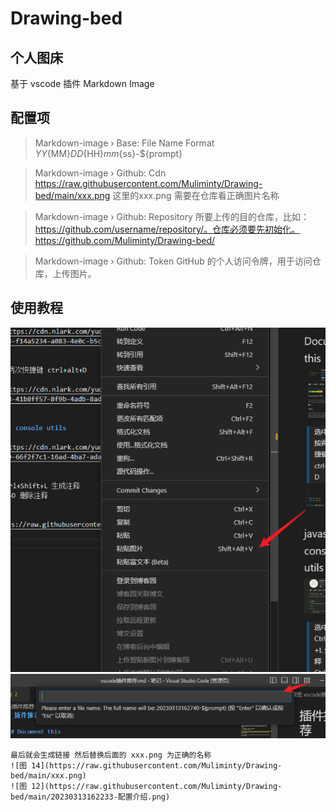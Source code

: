 # Drawing-bed

## 个人图床 

基于 vscode 插件 Markdown Image

## 配置项

> Markdown-image › Base: File Name Format
> ${YY}${MM}${DD}${HH}${mm}${ss}-${prompt}


> Markdown-image › Github: Cdn
> https://raw.githubusercontent.com/Muliminty/Drawing-bed/main/xxx.png
> 这里的xxx.png 需要在仓库看正确图片名称

> Markdown-image › Github: Repository
> 所要上传的目的仓库，比如：https://github.com/username/repository/。仓库必须要先初始化。
> https://github.com/Muliminty/Drawing-bed/

> Markdown-image › Github: Token
> GitHub 的个人访问令牌，用于访问仓库，上传图片。

## 使用教程

![图 13](https://raw.githubusercontent.com/Muliminty/Drawing-bed/main/20230313162459-图床教程.png)  
![图 14](https://raw.githubusercontent.com/Muliminty/Drawing-bed/main/20230313162804-图床教程.png)  
```
最后就会生成链接 然后替换后面的 xxx.png 为正确的名称
![图 14](https://raw.githubusercontent.com/Muliminty/Drawing-bed/main/xxx.png)  
![图 12](https://raw.githubusercontent.com/Muliminty/Drawing-bed/main/20230313162233-配置介绍.png)  
```



